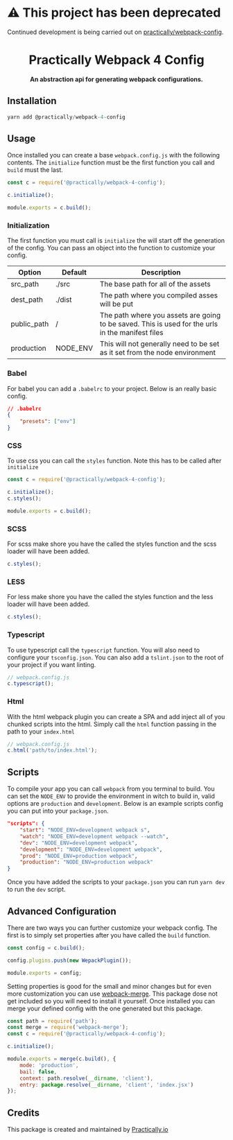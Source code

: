 # :warning: This project has been deprecated

Continued development is being carried out on
[practically/webpack-config](https://github.com/Practically/webpack-config).

<div align="center">
    <h1>Practically Webpack 4 Config</h1>
    <p><strong>An abstraction api for generating webpack configurations.</strong></p>
</div>

## Installation

```js
yarn add @practically/webpack-4-config
```

## Usage

Once installed you can create a base `webpack.config.js` with the following
contents. The `initialize` function must be the first function you call and
`build` must the last.

```js
const c = require('@practically/webpack-4-config');

c.initialize();

module.exports = c.build();
```

### Initialization

The first function you must call is `initialize` the will start off the
generation of the config. You can pass an object into the function to
customize your config.

| Option      | Default  | Description                                                                                      |
| ----------- | -------- | ------------------------------------------------------------------------------------------------ |
| src_path    | ./src    | The base path for all of the assets                                                              |
| dest_path   | ./dist   | The path where you compiled asses will be put                                                    |
| public_path | /        | The path where you assets are going to be saved. This is used for the urls in the manifest files |
| production  | NODE_ENV | This will not generally need to be set as it set from the node environment                       |

### Babel

For babel you can add a `.babelrc` to your project. Below is an really basic
config.

```json
// .babelrc
{
    "presets": ["env"]
}
```

### CSS

To use css you can call the `styles` function. Note this has to be called after
`initialize`

```js
const c = require('@practically/webpack-4-config');

c.initialize();
c.styles();

module.exports = c.build();
```

### SCSS

For scss make shore you have the called the styles function and the scss
loader will have been added.

```js
c.styles();
```

### LESS

For less make shore you have the called the styles function and the less
loader will have been added.

```js
c.styles();
```

### Typescript

To use typescript call the `typescript` function. You will also need to
configure your `tsconfig.json`. You can also add a `tslint.json` to the root of
your project if you want linting.

```js
// webpack.config.js
c.typescript();
```

### Html

With the html webpack plugin you can create a SPA and add inject all of you
chunked scripts into the html. Simply call the `html` function passing in the
path to your `index.html`

```js
// webpack.config.js
c.html('path/to/index.html');
```

## Scripts

To compile your app you can call `webpack` from you terminal to build. You can
set the `NODE_ENV` to provide the environment in witch to build in, valid
options are `production` and `development`. Below is an example scripts config
you can put into your `package.json`.

```json
"scripts": {
    "start": "NODE_ENV=development webpack s",
    "watch": "NODE_ENV=development webpack --watch",
    "dev": "NODE_ENV=development webpack",
    "development": "NODE_ENV=development webpack",
    "prod": "NODE_ENV=production webpack",
    "production": "NODE_ENV=production webpack"
}
```

Once you have added the scripts to your `package.json` you can run `yarn dev`
to run the `dev` script.

## Advanced Configuration

There are two ways you can further customize your webpack config. The first is
to simply set properties after you have called the `build` function.

```js
const config = c.build();

config.plugins.push(new WepackPlugin());

module.exports = config;
```

Setting properties is good for the small and minor changes but for even more
customization you can use
[webpack-merge](https://github.com/survivejs/webpack-merge). This package dose
not get included so you will need to install it yourself. Once installed you
can merge your defined config with the one generated but this package.

```js
const path = require('path');
const merge = require('webpack-merge');
const c = require('@practically/webpack-4-config');

c.initialize();

module.exports = merge(c.build(), {
    mode: 'production',
    bail: false,
    context: path.resolve(__dirname, 'client'),
    entry: package.resolve(__dirname, 'client', 'index.jsx')
});
```

## Credits

This package is created and maintained by [Practically.io](https://practically.io/)
